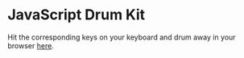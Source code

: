# JavaScript Drum Kit
 Hit the corresponding keys on your keyboard and drum away in your browser [here](https://smissaertj.github.io/js-drum-kit/).
